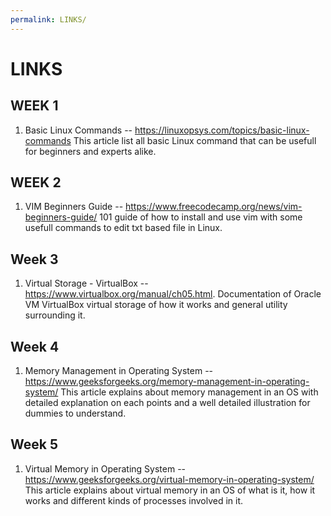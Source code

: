 ```yaml
---
permalink: LINKS/
---
```


# LINKS

## WEEK 1
1. Basic Linux Commands -- https://linuxopsys.com/topics/basic-linux-commands
This article list all basic Linux command that can be usefull for beginners and experts alike.

## WEEK 2
1. VIM Beginners Guide -- https://www.freecodecamp.org/news/vim-beginners-guide/
101 guide of how to install and use vim with some usefull commands to edit txt based file in Linux.

## Week 3
1. Virtual Storage - VirtualBox -- https://www.virtualbox.org/manual/ch05.html.
Documentation of Oracle VM VirtualBox virtual storage of how it works and general utility surrounding it.
   
## Week 4
1. Memory Management in Operating System -- https://www.geeksforgeeks.org/memory-management-in-operating-system/
This article explains about memory management in an OS with detailed explanation on each points and a well detailed illustration for dummies to understand.

## Week 5
1. Virtual Memory in Operating System -- https://www.geeksforgeeks.org/virtual-memory-in-operating-system/ 
This article explains about virtual memory in an OS of what is it, how it works and different kinds of processes involved in it.
